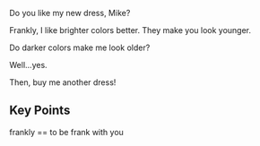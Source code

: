 Do you like my new dress, Mike?

Frankly, I like brighter colors better. They make you look younger.

Do darker colors make me look older?

Well...yes.

Then, buy me another dress!

## Key Points
frankly == to be frank with you
